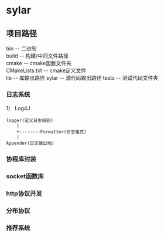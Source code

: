 # sylar

## 项目路径
bin -- 二进制  <br/>
build -- 构建/中间文件路径 <br/>
cmake -- cmake函数文件夹 <br/>
CMakeLists.txt -- cmake定义文件 <br/>
lib -- 库输出路径
sylar -- 源代码输出路径
tests -- 测试代码文件夹

### 日志系统
1） Log4J

    logger(定义日志级别)
        |
        +--------Formatter(日志格式)
        |
    Appender(日志输出地)
### 协程库封装
### socket函数库
### http协议开发
### 分布协议
### 推荐系统